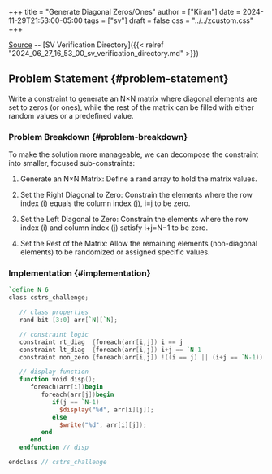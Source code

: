 +++
title = "Generate Diagonal Zeros/Ones"
author = ["Kiran"]
date = 2024-11-29T21:53:00-05:00
tags = ["sv"]
draft = false
css = "../../zcustom.css"
+++

[Source](https://github.com/24x7fpga/SystemVerilog_Verification/tree/main/sv_verification/cstrs_challenges/diag_zero) -- [SV Verification Directory]({{< relref "2024_06_27_16_53_00_sv_verification_directory.md" >}})


## Problem Statement {#problem-statement}

Write a constraint to generate an N×N matrix where diagonal elements are set to zeros (or ones), while the rest of the matrix can be filled with either random values or a predefined value.


### Problem Breakdown {#problem-breakdown}

To make the solution more manageable, we can decompose the constraint into smaller, focused sub-constraints:

1.  Generate an N×N Matrix: Define a rand array to hold the matrix values.

2.  Set the Right Diagonal to Zero: Constrain the elements where the row index (i) equals the column index (j), i=j to be zero.

3.  Set the Left Diagonal to Zero: Constrain the elements where the row index (i) and column index (j) satisfy i+j=N−1 to be zero.

4.  Set the Rest of the Matrix: Allow the remaining elements (non-diagonal elements) to be randomized or assigned specific values.


### Implementation {#implementation}

```verilog
`define N 6
class cstrs_challenge;

   // class properties
   rand bit [3:0] arr[`N][`N];

   // constraint logic
   constraint rt_diag  {foreach(arr[i,j]) i == j                       -> arr[i][j] == 0;}    // right diagonal set to zero
   constraint lt_diag  {foreach(arr[i,j]) i+j == `N-1                  -> arr[i][j] == 0;}    // left diagonal set to zero
   constraint non_zero {foreach(arr[i,j]) !((i == j) || (i+j == `N-1)) -> arr[i][j] == 1;}    // rest of the values set to 1

   // display function
   function void disp();
      foreach(arr[i])begin
         foreach(arr[j])begin
            if(j == `N-1)
              $display("%d", arr[i][j]);
            else
              $write("%d", arr[i][j]);
         end
      end
   endfunction // disp

endclass // cstrs_challenge
```
